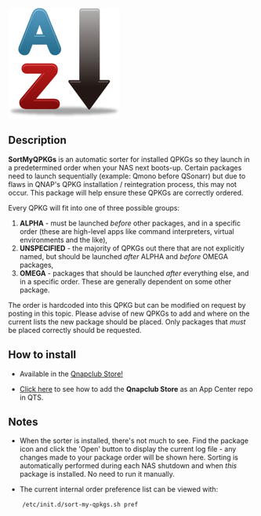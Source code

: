 ![icon](images/sort-my-qpkgs-cs.png) 

## Description

**SortMyQPKGs** is an automatic sorter for installed QPKGs so they launch in a predetermined order when your NAS next boots-up. Certain packages need to launch sequentially (example: Qmono before QSonarr) but due to flaws in QNAP's QPKG installation / reintegration process, this may not occur. This package will help ensure these QPKGs are correctly ordered.

Every QPKG will fit into one of three possible groups:

1. **ALPHA** - must be launched *before* other packages, and in a specific order (these are high-level apps like command interpreters, virtual environments and the like),
2. **UNSPECIFIED** - the majority of QPKGs out there that are not explicitly named, but should be launched *after* ALPHA and *before* OMEGA packages,
3. **OMEGA** - packages that should be launched *after* everything else, and in a specific order. These are generally dependent on some other package.

The order is hardcoded into this QPKG but can be modified on request by posting in this topic. Please advise of new QPKGs to add and where on the current lists the new package should be placed. Only packages that *must* be placed correctly should be requested.

## How to install

- Available in the [Qnapclub Store!](https://qnapclub.eu/en/qpkg/508)

- [Click here](https://qnapclub.eu/en/howto/1) to see how to add the **Qnapclub Store** as an App Center repo in QTS.


## Notes

- When the sorter is installed, there's not much to see. Find the package icon and click the 'Open' button to display the current log file - any changes made to your package order will be shown here. Sorting is automatically performed during each NAS shutdown and when *this* package is installed. No need to run it manually.

- The current internal order preference list can be viewed with:

```
    /etc/init.d/sort-my-qpkgs.sh pref
```
